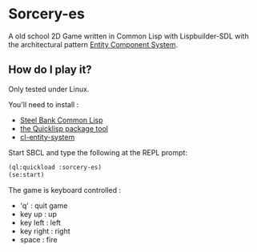 Sorcery-es
=========

A old school 2D Game written in Common Lisp with Lispbuilder-SDL with the architectural pattern [Entity Component System][1].

How do I play it?
-----------------

Only tested under Linux.

You'll need to install :
- [Steel Bank Common Lisp][2]
- [the Quicklisp package tool][3]
- [cl-entity-system][4]

Start SBCL and type the following at the REPL prompt:
```lisp
(ql:quickload :sorcery-es)
(se:start)
```

The game is keyboard controlled :
- 'q' : quit game
- key up : up
- key left : left
- key right : right
- space : fire

[1]: https://en.wikipedia.org/wiki/Entity%E2%80%93component%E2%80%93system
[2]: http://www.sbcl.org/
[3]: http://www.quicklisp.org/
[4]: https://github.com/flotfacetieux/cl-entity-system